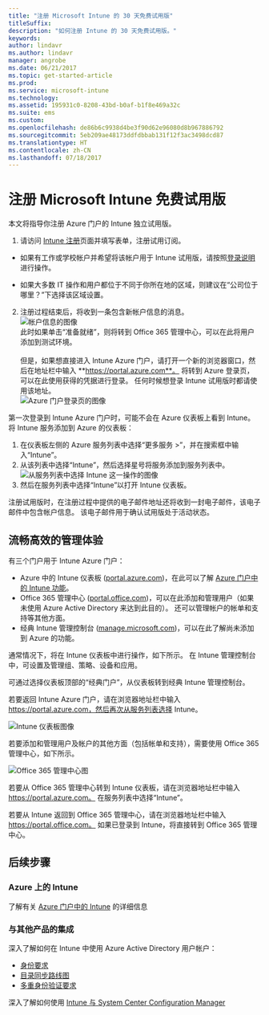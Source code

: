 ```yaml
---
title: "注册 Microsoft Intune 的 30 天免费试用版"
titleSuffix: 
description: "如何注册 Intune 的 30 天免费试用版。"
keywords: 
author: lindavr
ms.author: lindavr
manager: angrobe
ms.date: 06/21/2017
ms.topic: get-started-article
ms.prod: 
ms.service: microsoft-intune
ms.technology: 
ms.assetid: 195931c0-8208-43bd-b0af-b1f8e469a32c
ms.suite: ems
ms.custom: 
ms.openlocfilehash: de86b6c9938d4be3f90d62e96080d8b967886792
ms.sourcegitcommit: 5eb209ae48173ddfdbbab131f12f3ac3498dcd87
ms.translationtype: HT
ms.contentlocale: zh-CN
ms.lasthandoff: 07/18/2017
---
```

# <a name="sign-up-for-a-microsoft-intune-free-trial"></a>注册 Microsoft Intune 免费试用版


本文将指导你注册 Azure 门户的 Intune 独立试用版。

1. 请访问 [Intune 注册](https://portal.office.com/Signup/Signup.aspx?OfferId=40BE278A-DFD1-470a-9EF7-9F2596EA7FF9&dl=INTUNE_A&ali=1#0%20)页面并填写表单，注册试用订阅。
* 如果有工作或学校帐户并希望将该帐户用于 Intune 试用版，请按照[登录说明](/intune/account-sign-up)进行操作。

* 如果大多数 IT 操作和用户都位于不同于你所在地的区域，则建议在“公司位于哪里？”下选择该区域设置。

2. 注册过程结束后，将收到一条包含新帐户信息的消息。 <br/> ![帐户信息的图像](./media/2-end-of-sign-up-process.png) <br/>此时如果单击“准备就绪”，则将转到 Office 365 管理中心，可以在此将用户添加到测试环境。 <br/><br/>但是，如果想直接进入 Intune Azure 门户，请打开一个新的浏览器窗口，然后在地址栏中输入 **https://portal.azure.com**。 将转到 Azure 登录页，可以在此使用获得的凭据进行登录。 任何时候想登录 Intune 试用版时都请使用该地址。 <br/> ![Azure 门户登录页的图像](./media/azure-portal-signin.png)

第一次登录到 Intune Azure 门户时，可能不会在 Azure 仪表板上看到 Intune。 将 Intune 服务添加到 Azure 的仪表板：
1. 在仪表板左侧的 Azure 服务列表中选择“更多服务 >”，并在搜索框中输入“Intune”。
2. 从该列表中选择“Intune”，然后选择星号将服务添加到服务列表中。<br/> ![从服务列表中选择 Intune 这一操作的图像](./media/azure-add-intune1.png)
3. 然后在服务列表中选择“Intune”以打开 Intune 仪表板。

注册试用版时，在注册过程中提供的电子邮件地址还将收到一封电子邮件，该电子邮件中包含帐户信息。 该电子邮件用于确认试用版处于活动状态。



## <a name="keeping-the-admin-experiences-straight"></a>流畅高效的管理体验


有三个门户用于 Intune Azure 门户：
- Azure 中的 Intune 仪表板 ([portal.azure.com](https://portal.azure.com))，在此可以了解 [Azure 门户中的 Intune 功能](what-is-intune.md)。
- Office 365 管理中心 ([portal.office.com](https://portal.office.com))，可以在此添加和管理用户（如果未使用 Azure Active Directory 来达到此目的）。 还可以管理帐户的帐单和支持等其他方面。
- 经典 Intune 管理控制台 ([manage.microsoft.com](https://manage.microsoft.com))，可以在此了解尚未添加到 Azure 的功能。

通常情况下，将在 Intune 仪表板中进行操作，如下所示。 在 Intune 管理控制台中，可设置及管理组、策略、设备和应用。

可通过选择仪表板顶部的“经典门户”，从仪表板转到经典 Intune 管理控制台。

若要返回 Intune Azure 门户，请在浏览器地址栏中输入 https://portal.azure.com，然后再次从服务列表选择 Intune。

 ![Intune 仪表板图像](./media/intune-azure-dashboard.png)


若要添加和管理用户及帐户的其他方面（包括帐单和支持），需要使用 Office 365 管理中心，如下所示。

![Office 365 管理中心图](./media/office-admin-center.png)

若要从 Office 365 管理中心转到 Intune 仪表板，请在浏览器地址栏中输入 https://portal.azure.com。 在服务列表中选择“Intune”。

若要从 Intune 返回到 Office 365 管理中心，请在浏览器地址栏中输入 https://portal.office.com。 如果已登录到 Intune，将直接转到 Office 365 管理中心。

## <a name="next-steps"></a>后续步骤

### <a name="intune-on-azure"></a>Azure 上的 Intune
了解有关 [Azure 门户中的 Intune](what-is-intune.md) 的详细信息

### <a name="integration-with-other-products"></a>与其他产品的集成
深入了解如何在 Intune 中使用 Azure Active Directory 用户帐户：
- [身份要求](https://docs.microsoft.com/active-directory/active-directory-hybrid-identity-design-considerations-overview#design-considerations-overview)
- [目录同步路线图](https://docs.microsoft.com/active-directory/active-directory-hybrid-identity-design-considerations-directory-sync-requirements)
- [多重身份验证要求](https://docs.microsoft.com/active-directory/active-directory-hybrid-identity-design-considerations-multifactor-auth-requirements)

深入了解如何使用 [Intune 与 System Center Configuration Manager](https://docs.microsoft.com/sccm/mdm/understand/hybrid-mobile-device-management)
